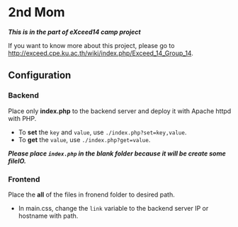 # 2nd Mom
***This is in the part of eXceed14 camp project***

If you want to know more about this project, please go to http://exceed.cpe.ku.ac.th/wiki/index.php/Exceed_14_Group_14.
## Configuration

### Backend
Place only **index.php** to the backend server and deploy it with Apache httpd with PHP.

* To **set** the `key` and `value`, use `./index.php?set=key,value`.
* To **get** the `value`, use `./index.php?get=value`.

***Please place `index.php` in the blank folder because it will be create some fileIO.***

### Frontend
Place the **all** of the files in fronend folder to desired path.

* In main.css, change the `link` variable to the backend server IP or hostname with path.

